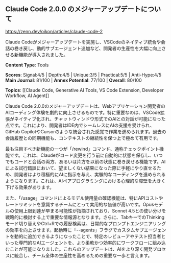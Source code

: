 ## Claude Code 2.0.0 のメジャーアップデートについて

https://zenn.dev/oikon/articles/claude-code-2

Claude Codeがメジャーアップデートを実施し、VSCodeのネイティブ統合や会話の巻き戻し、動的サブエージェント追加など、開発者の生産性を大幅に向上させる新機能が導入されました。

**Content Type**: Tools

**Scores**: Signal:4/5 | Depth:4/5 | Unique:3/5 | Practical:5/5 | Anti-Hype:4/5
**Main Journal**: 81/100 | **Annex Potential**: 77/100 | **Overall**: 80/100

**Topics**: [[Claude Code, Generative AI Tools, VS Code Extension, Developer Workflow, AI Agent]]

Claude Code 2.0.0のメジャーアップデートは、Webアプリケーション開発者のAIコーディング体験を劇的に向上させるものです。特に重要なのは、VSCode拡張がネイティブ化され、チャットウィンドウ形式でのAIとの対話が可能になった点です。これにより、開発者はIDE内でシームレスにAIの支援を受けられ、GitHub CopilotやCursorのような統合された感覚で作業を進められます。過去の会話履歴との同期機能も、コンテキストの継続性を保つ上で極めて有用です。

最も注目すべき新機能の一つが「/rewind」コマンド、通称チェックポイント機能です。これは、Claudeがコード変更を行う前に自動的に状態を保存し、いつでもコードと会話の両方、あるいは片方を以前の状態に巻き戻せる機能です。AIによる試行錯誤において、望ましくない結果になった際に手軽にやり直せるため、開発者はより積極的にAIに指示を与え、実験的なコーディングを進められるようになります。これは、AIペアプログラミングにおける心理的な障壁を大きく下げる効果があります。

また、「/usage」コマンドによるモデル使用量の確認機能は、特にAPIコストやレートリミットを意識するチームにとって実用的な価値が高いです。Opusモデルの使用上限到達が早まる可能性が指摘されており、Sonnet 4.5との使い分けを戦略的に検討する上で重要な情報源となります。さらに、TabキーでのThinkingモード切り替えやCtrl+Rでの履歴検索は、日常的なプロンプトエンジニアリングの効率を向上させます。起動時に「--agents」フラグでカスタムサブエージェントを動的に追加できるようになったことで、特定のレビューアやテスト担当者といった専門的なAIエージェントを、より柔軟かつ効率的にワークフローに組み込むことが可能になりました。これらのアップデートは、AIをより深く開発プロセスに統合し、チーム全体の生産性を高めるための重要な一歩と言えます。